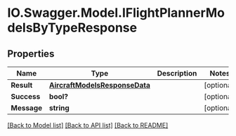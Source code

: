 # IO.Swagger.Model.IFlightPlannerModelsByTypeResponse
## Properties

Name | Type | Description | Notes
------------ | ------------- | ------------- | -------------
**Result** | [**AircraftModelsResponseData**](AircraftModelsResponseData.md) |  | [optional] 
**Success** | **bool?** |  | [optional] 
**Message** | **string** |  | [optional] 

[[Back to Model list]](../README.md#documentation-for-models) [[Back to API list]](../README.md#documentation-for-api-endpoints) [[Back to README]](../README.md)

